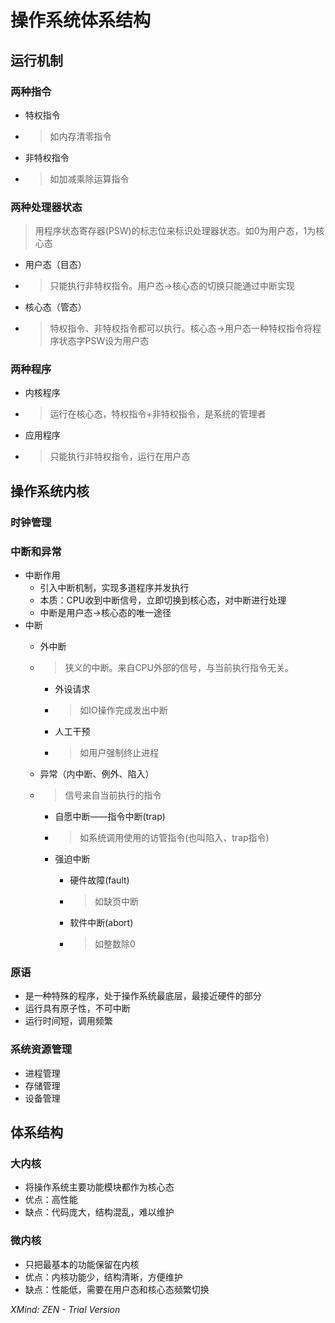 # 操作系统体系结构
## 运行机制
### 两种指令
* 特权指令
* > 如内存清零指令

* 非特权指令
* > 如加减乘除运算指令

### 两种处理器状态
> 用程序状态寄存器(PSW)的标志位来标识处理器状态。如0为用户态，1为核心态

* 用户态（目态）
* > 只能执行非特权指令。用户态→核心态的切换只能通过中断实现

* 核心态（管态）
* > 特权指令、非特权指令都可以执行。核心态→用户态一种特权指令将程序状态字PSW设为用户态

### 两种程序
* 内核程序
* > 运行在核心态，特权指令+非特权指令，是系统的管理者

* 应用程序
* > 只能执行非特权指令，运行在用户态

## 操作系统内核
### 时钟管理
### 中断和异常
* 中断作用
    * 引入中断机制，实现多道程序并发执行
    * 本质：CPU收到中断信号，立即切换到核心态，对中断进行处理
    * 中断是用户态→核心态的唯一途径
* 中断
    * 外中断
     * > 狭义的中断。来自CPU外部的信号，与当前执行指令无关。

        * 外设请求
         * > 如IO操作完成发出中断

        * 人工干预
         * > 如用户强制终止进程

    * 异常（内中断、例外、陷入）
     * > 信号来自当前执行的指令

        * 自愿中断——指令中断(trap)
         * > 如系统调用使用的访管指令(也叫陷入、trap指令)

        * 强迫中断
            * 硬件故障(fault)
             * > 如缺页中断

            * 软件中断(abort)
             * > 如整数除0

### 原语
* 是一种特殊的程序，处于操作系统最底层，最接近硬件的部分
* 运行具有原子性，不可中断
* 运行时间短，调用频繁
### 系统资源管理
* 进程管理
* 存储管理
* 设备管理
## 体系结构
### 大内核
* 将操作系统主要功能模块都作为核心态
* 优点：高性能
* 缺点：代码庞大，结构混乱，难以维护
### 微内核
* 只把最基本的功能保留在内核
* 优点：内核功能少，结构清晰，方便维护
* 缺点：性能低，需要在用户态和核心态频繁切换

*XMind: ZEN - Trial Version*